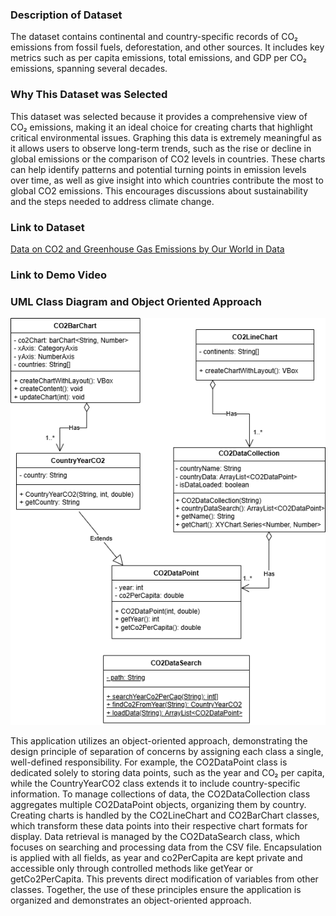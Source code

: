 ### Description of Dataset ###
The dataset contains continental and country-specific records of CO₂ emissions from fossil fuels, deforestation, and other sources. It includes key metrics such as per capita emissions, total emissions, and GDP per CO₂ emissions, spanning several decades. 

### Why This Dataset was Selected ###
This dataset was selected because it provides a comprehensive view of CO₂ emissions, making it an ideal choice for creating charts that highlight critical environmental issues. Graphing this data is extremely meaningful as it allows users to observe long-term trends, such as the rise or decline in global emissions or the comparison of CO2 levels in countries. These charts can help identify patterns and potential turning points in emission levels over time, as well as give insight into which countries contribute the most to global CO2 emissions. This encourages discussions about sustainability and the steps needed to address climate change. 

### Link to Dataset ###
[Data on CO2 and Greenhouse Gas Emissions by Our World in Data](https://github.com/owid/co2-data)

### Link to Demo Video ###

### UML Class Diagram and Object Oriented Approach ###
![alt text](<basic/CPTUMLDiagram.drawio (1).png>)

This application utilizes an object-oriented approach, demonstrating the design principle of separation of concerns by assigning each class a single, well-defined responsibility. For example, the CO2DataPoint class is dedicated solely to storing data points, such as the year and CO₂ per capita, while the CountryYearCO2 class extends it to include country-specific information. To manage collections of data, the CO2DataCollection class aggregates multiple CO2DataPoint objects, organizing them by country. Creating charts is handled by the CO2LineChart and CO2BarChart classes, which transform these data points into their respective chart formats for display. Data retrieval is managed by the CO2DataSearch class, which focuses on searching and processing data from the CSV file. Encapsulation is applied with all fields, as year and co2PerCapita are kept private and accessible only through controlled methods like getYear or getCo2PerCapita. This prevents direct modification of variables from other classes. Together, the use of these principles ensure the application is organized and demonstrates an object-oriented approach. 